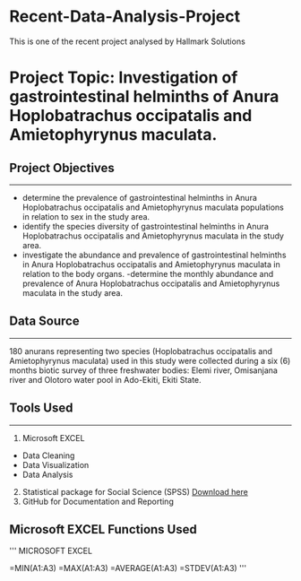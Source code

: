 # Recent-Data-Analysis-Project
This is one of the recent project analysed by Hallmark Solutions 
# Project Topic: Investigation of gastrointestinal helminths of Anura Hoplobatrachus occipatalis and Amietophyrynus maculata. 

## Project Objectives
---
- determine the prevalence of gastrointestinal helminths in Anura Hoplobatrachus occipatalis and Amietophyrynus maculata populations in relation to sex in the study area.
- identify the species diversity of gastrointestinal helminths in Anura Hoplobatrachus occipatalis and Amietophyrynus maculata in the study area.
- investigate the abundance and prevalence of gastrointestinal helminths in Anura Hoplobatrachus occipatalis and Amietophyrynus maculata in relation to the body organs.
-determine the monthly abundance and prevalence of Anura Hoplobatrachus occipatalis and Amietophyrynus maculata in the study area.

## Data Source
---
180 anurans representing two species (Hoplobatrachus occipatalis and Amietophyrynus maculata) used in this study were collected during a six (6) months biotic survey of three freshwater bodies: Elemi river, Omisanjana river and Olotoro water pool in Ado-Ekiti, Ekiti State. 

## Tools Used
---
1. Microsoft EXCEL
- Data Cleaning
- Data Visualization
- Data Analysis

2. Statistical package for Social Science (SPSS) [Download here](https://spss.com)
3. GitHub for Documentation and Reporting

## Microsoft EXCEL Functions Used
''' MICROSOFT EXCEL

=MIN(A1:A3)
=MAX(A1:A3)
=AVERAGE(A1:A3)
=STDEV(A1:A3)
'''



